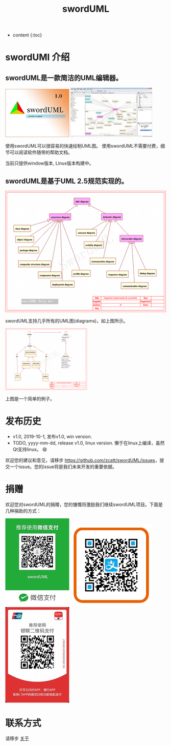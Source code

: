 ﻿---
layout: default_cn
title: swordUML
---


* content
{:toc}


# swordUMl 介绍

## swordUML是一款简洁的UML编辑器。


[![splashscreen](/assets/img/splashscreen_1_small.jpg)](/assets/img/splashscreen_1.jpg)
[![ui](/assets/img/ui_small.jpg)](/assets/img/ui.png)

使用swordUML可以很容易的快速绘制UML图。 使用swordUML不需要付费，细节可以阅读软件随带的帮助文档。

当前只提供window版本, Linux版本构建中。

## swordUML是基于UML 2.5规范实现的。

[![diagrams](/assets/img/diagrams_small.png)](/assets/img/diagrams.png)

swordUML支持几乎所有的UML图(diagrams)，如上图所示。

[![sample1](/assets/img/quickstart_small.png)](/assets/img/qickstart.png) 

上图是一个简单的例子。

# 发布历史

* v1.0, 2019-10-1,  发布v1.0, win version.
* TODO, yyyy-mm-dd, release v1.0, linux version. 懒于在linux上编译，虽然Qt支持linux。 :smile:

欢迎您的建议和意见，请移步 <https://github.com/zcatt/swordUML/issues>，提交一个issue。您的issue将是我们未来开发的重要依据。

# 捐赠

欢迎您对swordUML的捐赠，您的慷慨将激励我们继续swordUML项目。下面是几种捐助的方式：

![weixin](/assets/img/weixinshoukuan1912.jpg) 
![zhifubao](/assets/img/zhifubao1912.png)
![yunshanfu](/assets/img/yunshanfu1912.jpg)

# 联系方式

请移步 [关于](/about_cn/)


